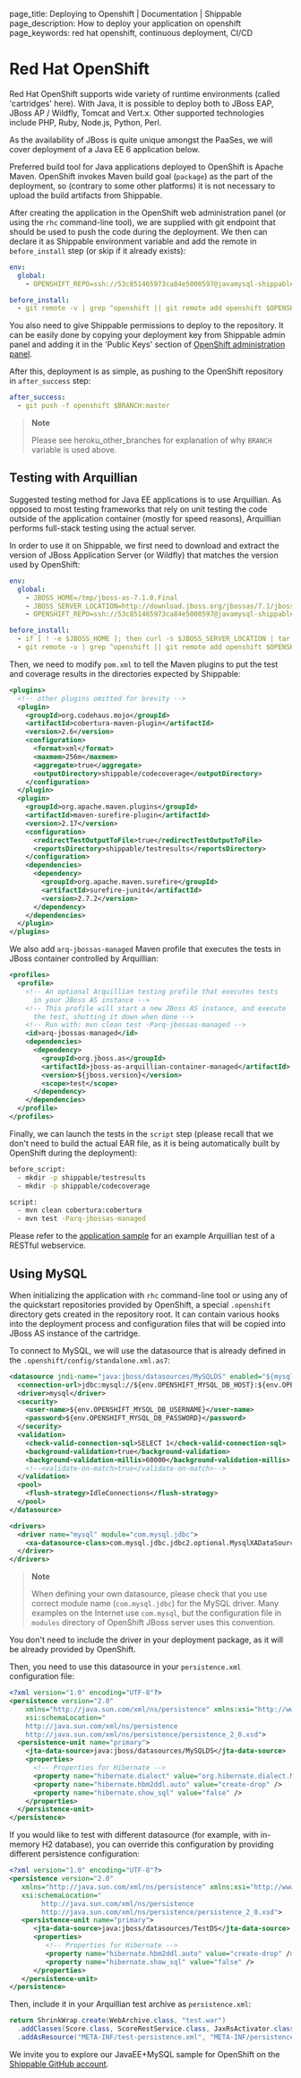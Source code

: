 page_title: Deploying to Openshift | Documentation | Shippable
page_description: How to deploy your application on openshift
page_keywords: red hat openshift, continuous deployment, CI/CD

# Red Hat OpenShift

Red Hat OpenShift supports wide variety of runtime environments (called
'cartridges' here). With Java, it is possible to deploy both to JBoss
EAP, JBoss AP / Wildfly, Tomcat and Vert.x. Other supported technologies
include PHP, Ruby, Node.js, Python, Perl.

As the availability of JBoss is quite unique amongst the PaaSes, we will
cover deployment of a Java EE 6 application below.

Preferred build tool for Java applications deployed to OpenShift is
Apache Maven. OpenShift invokes Maven build goal (`package`) as the part
of the deployment, so (contrary to some other platforms) it is not
necessary to upload the build artifacts from Shippable.

After creating the application in the OpenShift web administration panel
(or using the `rhc` command-line tool), we are supplied with git
endpoint that should be used to push the code during the deployment. We
then can declare it as Shippable environment variable and add the remote
in `before_install` step (or skip if it already exists):

```yaml
env:
  global:
    - OPENSHIFT_REPO=ssh://53c851465973ca84e5000597@javamysql-shippablesamples.rhcloud.com/~/git/javamysql.git

before_install:
  - git remote -v | grep ^openshift || git remote add openshift $OPENSHIFT_REPO
```

You also need to give Shippable permissions to deploy to the repository.
It can be easily done by copying your deployment key from Shippable
admin panel and adding it in the 'Public Keys' section of [OpenShift administration panel](https://openshift.redhat.com/app/console/settings).

After this, deployment is as simple, as pushing to the OpenShift
repository in `after_success` step:

```yaml
after_success:
  - git push -f openshift $BRANCH:master
```

> **Note**
>
> Please see heroku_other_branches for explanation of why `BRANCH`
> variable is used above.

## Testing with Arquillian

Suggested testing method for Java EE applications is to use Arquillian.
As opposed to most testing frameworks that rely on unit testing the code
outside of the application container (mostly for speed reasons),
Arquillian performs full-stack testing using the actual server.

In order to use it on Shippable, we first need to download and extract
the version of JBoss Application Server (or Wildfly) that matches the
version used by OpenShift:

```yaml
env:
  global:
    - JBOSS_HOME=/tmp/jboss-as-7.1.0.Final
    - JBOSS_SERVER_LOCATION=http://download.jboss.org/jbossas/7.1/jboss-as-7.1.0.Final/jboss-as-7.1.0.Final.tar.gz
    - OPENSHIFT_REPO=ssh://53c851465973ca84e5000597@javamysql-shippablesamples.rhcloud.com/~/git/javamysql.git

before_install:
  - if [ ! -e $JBOSS_HOME ]; then curl -s $JBOSS_SERVER_LOCATION | tar zx -C /tmp; fi
  - git remote -v | grep ^openshift || git remote add openshift $OPENSHIFT_REPO
```

Then, we need to modify `pom.xml` to tell the Maven plugins to put the
test and coverage results in the directories expected by Shippable:

```xml
<plugins>
  <!-- other plugins omitted for brevity -->
  <plugin>
    <groupId>org.codehaus.mojo</groupId>
    <artifactId>cobertura-maven-plugin</artifactId>
    <version>2.6</version>
    <configuration>
      <format>xml</format>
      <maxmem>256m</maxmem>
      <aggregate>true</aggregate>
      <outputDirectory>shippable/codecoverage</outputDirectory>
    </configuration>
  </plugin>
  <plugin>
    <groupId>org.apache.maven.plugins</groupId>
    <artifactId>maven-surefire-plugin</artifactId>
    <version>2.17</version>
    <configuration>
      <redirectTestOutputToFile>true</redirectTestOutputToFile>
      <reportsDirectory>shippable/testresults</reportsDirectory>
    </configuration>
    <dependencies>
      <dependency>
        <groupId>org.apache.maven.surefire</groupId>
        <artifactId>surefire-junit4</artifactId>
        <version>2.7.2</version>
      </dependency>
    </dependencies>
  </plugin>
</plugins>
```

We also add `arq-jbossas-managed` Maven profile that executes the tests
in JBoss container controlled by Arquillian:

```xml
<profiles>
  <profile>
    <!-- An optional Arquillian testing profile that executes tests
      in your JBoss AS instance -->
    <!-- This profile will start a new JBoss AS instance, and execute
      the test, shutting it down when done -->
    <!-- Run with: mvn clean test -Parq-jbossas-managed -->
    <id>arq-jbossas-managed</id>
    <dependencies>
      <dependency>
        <groupId>org.jboss.as</groupId>
        <artifactId>jboss-as-arquillian-container-managed</artifactId>
        <version>${jboss.version}</version>
        <scope>test</scope>
      </dependency>
    </dependencies>
  </profile>
</profiles>
```

Finally, we can launch the tests in the `script` step (please recall
that we don't need to build the actual EAR file, as it is being
automatically built by OpenShift during the deployment):

```bash
before_script:
  - mkdir -p shippable/testresults
  - mkdir -p shippable/codecoverage

script:
  - mvn clean cobertura:cobertura
  - mvn test -Parq-jbossas-managed
```

Please refer to the [application sample](https://github.com/shippableSamples/sample-java-mysql-openshift) for an example Arquillian test of a RESTful webservice.

## Using MySQL

When initializing the application with `rhc` command-line tool or using
any of the quickstart repositories provided by OpenShift, a special
`.openshift` directory gets created in the repository root. It can
contain various hooks into the deployment process and configuration
files that will be copied into JBoss AS instance of the cartridge.

To connect to MySQL, we will use the datasource that is already defined
in the `.openshift/config/standalone.xml.as7`:

```xml
<datasource jndi-name="java:jboss/datasources/MySQLDS" enabled="${mysql.enabled}" use-java-context="true" pool-name="MySQLDS" use-ccm="true">
  <connection-url>jdbc:mysql://${env.OPENSHIFT_MYSQL_DB_HOST}:${env.OPENSHIFT_MYSQL_DB_PORT}/${env.OPENSHIFT_APP_NAME}</connection-url>
  <driver>mysql</driver>
  <security>
    <user-name>${env.OPENSHIFT_MYSQL_DB_USERNAME}</user-name>
    <password>${env.OPENSHIFT_MYSQL_DB_PASSWORD}</password>
  </security>
  <validation>
    <check-valid-connection-sql>SELECT 1</check-valid-connection-sql>
    <background-validation>true</background-validation>
    <background-validation-millis>60000</background-validation-millis>
    <!--<validate-on-match>true</validate-on-match>-->
  </validation>
  <pool>
    <flush-strategy>IdleConnections</flush-strategy>
  </pool>
</datasource>

<drivers>
  <driver name="mysql" module="com.mysql.jdbc">
    <xa-datasource-class>com.mysql.jdbc.jdbc2.optional.MysqlXADataSource</xa-datasource-class>
  </driver>
</drivers>
```

> **Note**
>
> When defining your own datasource, please check that you use correct
> module name (`com.mysql.jdbc`) for the MySQL driver. Many examples on
> the Internet use `com.mysql`, but the configuration file in `modules`
> directory of OpenShift JBoss server uses this convention.

You don't need to include the driver in your deployment package, as it
will be already provided by OpenShift.

Then, you need to use this datasource in your `persistence.xml`
configuration file:

```xml
<?xml version="1.0" encoding="UTF-8"?>
<persistence version="2.0"
    xmlns="http://java.sun.com/xml/ns/persistence" xmlns:xsi="http://www.w3.org/2001/XMLSchema-instance"
    xsi:schemaLocation="
    http://java.sun.com/xml/ns/persistence
    http://java.sun.com/xml/ns/persistence/persistence_2_0.xsd">
  <persistence-unit name="primary">
    <jta-data-source>java:jboss/datasources/MySQLDS</jta-data-source>
    <properties>
      <!-- Properties for Hibernate -->
      <property name="hibernate.dialect" value="org.hibernate.dialect.MySQLDialect" />
      <property name="hibernate.hbm2ddl.auto" value="create-drop" />
      <property name="hibernate.show_sql" value="false" />
    </properties>
  </persistence-unit>
</persistence>
```

If you would like to test with different datasource (for example, with
in-memory H2 database), you can override this configuration by providing
different persistence configuration:

```xml
<?xml version="1.0" encoding="UTF-8"?>
<persistence version="2.0"
   xmlns="http://java.sun.com/xml/ns/persistence" xmlns:xsi="http://www.w3.org/2001/XMLSchema-instance"
   xsi:schemaLocation="
        http://java.sun.com/xml/ns/persistence
        http://java.sun.com/xml/ns/persistence/persistence_2_0.xsd">
   <persistence-unit name="primary">
      <jta-data-source>java:jboss/datasources/TestDS</jta-data-source>
      <properties>
         <!-- Properties for Hibernate -->
         <property name="hibernate.hbm2ddl.auto" value="create-drop" />
         <property name="hibernate.show_sql" value="false" />
      </properties>
   </persistence-unit>
</persistence>
```

Then, include it in your Arquillian test archive as `persistence.xml`:

```java
return ShrinkWrap.create(WebArchive.class, "test.war")
  .addClasses(Score.class, ScoreRestService.class, JaxRsActivator.class, Resources.class)
  .addAsResource("META-INF/test-persistence.xml", "META-INF/persistence.xml")
```

We invite you to explore our JavaEE+MySQL sample for OpenShift on the
[Shippable GitHub account](https://github.com/shippableSamples/sample-java-mysql-openshift).
